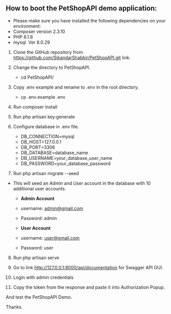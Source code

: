 ## How to boot the PetShopAPI demo application:

- Please make sure you have installed the following dependencies on your environment:
- Composer version 2.3.10
- PHP 8.1.8
- mysql  Ver 8.0.29

1) Clone the GitHub repository from https://github.com/SikandarShabbir/PetShopAPI.git link.

2) Change the directory to PetShopAPI.
    - cd PetShopAPI/
3) Copy .env example and rename to .env in the root directory. 
    - cp .env.example .env
4) Run composer install
5) Run php artisan key:generate
6) Configure database in .env file.
	- DB_CONNECTION=mysql
	- DB_HOST=127.0.0.1
	- DB_PORT=3306
	- DB_DATABASE=database_name
	- DB_USERNAME=your_database_user_name
	- DB_PASSWORD=your_database_password

7) Run php artisan migrate --seed
- This will seed an Admin and User account in the database with 10 additional user accounts.
    - **Admin Account** 
    - username: admin@gmail.com
    - Password: admin

    - **User Account** 
    - username: user@gmail.com
    - Password: user

8) Run php artisan serve

9) Go to link http://127.0.0.1:8000/api/documentation for Swagger API GUI.

10) Login with admin credentials 
	
11) Copy the token from the response and paste it into Authorization Popup.

And test the PetShopAPI Demo.

Thanks.
